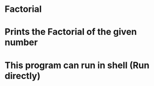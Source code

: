 # Factorial
# Prints the Factorial of the given number
# This program can run in shell (Run directly)
